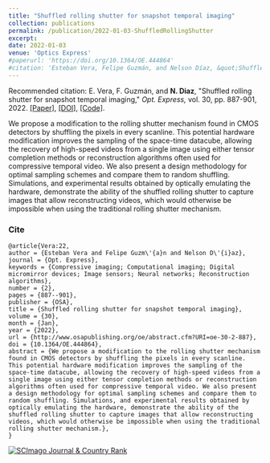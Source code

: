 ```yaml
---
title: "Shuffled rolling shutter for snapshot temporal imaging"
collection: publications
permalink: /publication/2022-01-03-ShuffledRollingShutter
excerpt: 
date: 2022-01-03
venue: 'Optics Express'
#paperurl: 'https://doi.org/10.1364/OE.444864'
#citation: 'Esteban Vera, Felipe Guzmán, and Nelson Díaz, &quot;Shuffled rolling shutter for snapshot temporal imaging.&quot; <i>Opt. Express,</i>. vol. 30, pp. 887-901, 2022.'
---
```


Recommended citation: E. Vera, F. Guzmán, and **N. Diaz**, "Shuffled rolling shutter for snapshot temporal imaging," <i> Opt. Express,</i> vol. 30, pp. 887-901, 2022. [[Paper]](https://nelson10.github.io/files/2022_Optics_Express.pdf), [[DOI]](https://doi.org/10.1364/OE.444864), [[Code]](https://github.com/nelson10/ShuffledRollingShutterCodedAperture.git).

We propose a modification to the rolling shutter mechanism found in CMOS detectors by shuffling the pixels in every scanline. This potential hardware modification improves the sampling of the space-time datacube, allowing the recovery of high-speed videos from a single image using either tensor completion methods or reconstruction algorithms often used for compressive temporal video. We also present a design methodology for optimal sampling schemes and compare them to random shuffling. Simulations, and experimental results obtained by optically emulating the hardware, demonstrate the ability of the shuffled rolling shutter to capture images that allow reconstructing videos, which would otherwise be impossible when using the traditional rolling shutter mechanism.


### Cite

```
@article{Vera:22,
author = {Esteban Vera and Felipe Guzm\'{a}n and Nelson D\'{i}az},
journal = {Opt. Express},
keywords = {Compressive imaging; Computational imaging; Digital micromirror devices; Image sensors; Neural networks; Reconstruction algorithms},
number = {2},
pages = {887--901},
publisher = {OSA},
title = {Shuffled rolling shutter for snapshot temporal imaging},
volume = {30},
month = {Jan},
year = {2022},
url = {http://www.osapublishing.org/oe/abstract.cfm?URI=oe-30-2-887},
doi = {10.1364/OE.444864},
abstract = {We propose a modification to the rolling shutter mechanism found in CMOS detectors by shuffling the pixels in every scanline. This potential hardware modification improves the sampling of the space-time datacube, allowing the recovery of high-speed videos from a single image using either tensor completion methods or reconstruction algorithms often used for compressive temporal video. We also present a design methodology for optimal sampling schemes and compare them to random shuffling. Simulations, and experimental results obtained by optically emulating the hardware, demonstrate the ability of the shuffled rolling shutter to capture images that allow reconstructing videos, which would otherwise be impossible when using the traditional rolling shutter mechanism.},
}
```
<a href="https://www.scimagojr.com/journalsearch.php?q=12862&amp;tip=sid&amp;exact=no" title="SCImago Journal &amp; Country Rank"><img border="0" src="https://www.scimagojr.com/journal_img.php?id=12862" alt="SCImago Journal &amp; Country Rank"  /></a>
